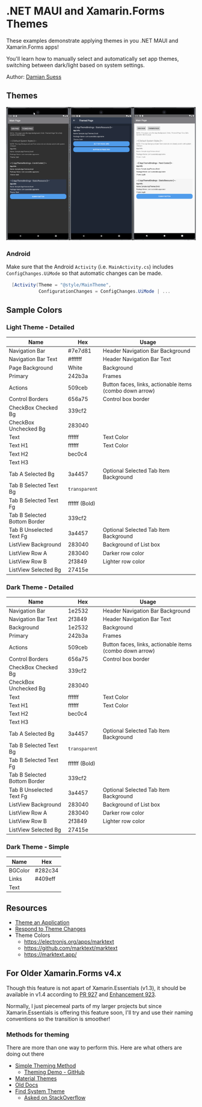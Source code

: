 # .NET MAUI and Xamarin.Forms Themes

These examples demonstrate applying themes in you .NET MAUI and Xamarin.Forms apps!

You'll learn how to manually select and automatically set app themes, switching between dark/light based on system settings.

Author: [Damian Suess](https://www.linkedin.com/in/damiansuess/)

## Themes

![Screen Shot](ScreenShot.png)

### Android

Make sure that the Android `Activity` (i.e. `MainActivity.cs`) includes `ConfigChanges.UiMode` so that automatic changes can be made.

```cs
  [Activity(Theme = "@style/MainTheme",
            ConfigurationChanges = ConfigChanges.UiMode | ...
```

## Sample Colors

### Light Theme - Detailed

| Name                          | Hex     | Usage |
|-------------------------------|---------|-------|
| Navigation Bar                | #7e7d81 | Header Navigation Bar Background
| Navigation Bar Text           | #ffffff | Header Navigation Bar Text
| Page Background               | White   | Background
| Primary                       | 242b3a  | Frames
| Actions                       | 509ceb  | Button faces, links, actionable items (combo down arrow)
| Control Borders               | 656a75  | Control box border
| CheckBox Checked Bg           | 339cf2
| CheckBox Unchecked Bg         | 283040
| Text                          | ffffff  | Text Color
| Text H1                       | ffffff  | Text Color
| Text H2                       | bec0c4  |
| Text H3                       |
| Tab A Selected Bg             | 3a4457  | Optional Selected Tab Item Background
| Tab B Selected Text Bg        | `transparent`  |
| Tab B Selected Text Fg        | ffffff (Bold)  |
| Tab B Selected Bottom Border  | 339cf2 |
| Tab B Unselected Text Fg      | 3a4457  | Optional Selected Tab Item Background
| ListView Background           | 283040  | Background of List box
| ListView Row A                | 283040  | Darker row color
| ListView Row B                | 2f3849  | Lighter row color
| ListView Selected Bg          | 27415e

### Dark Theme - Detailed

| Name                          | Hex     | Usage |
|-------------------------------|---------|-------|
| Navigation Bar                | 1e2532 | Header Navigation Bar Background
| Navigation Bar Text           | 2f3849 | Header Navigation Bar Text
| Background                    | 1e2532 | Background
| Primary                       | 242b3a | Frames
| Actions                       | 509ceb | Button faces, links, actionable items (combo down arrow)
| Control Borders               | 656a75 | Control box border
| CheckBox Checked Bg           | 339cf2
| CheckBox Unchecked Bg         | 283040
| Text                          | ffffff | Text Color
| Text H1                       | ffffff | Text Color
| Text H2                       | bec0c4 |
| Text H3                       |
| Tab A Selected Bg             | 3a4457 | Optional Selected Tab Item Background
| Tab B Selected Text Bg        | `transparent`
| Tab B Selected Text Fg        | ffffff (Bold)
| Tab B Selected Bottom Border  | 339cf2 |
| Tab B Unselected Text Fg      | 3a4457 | Optional Selected Tab Item Background
| ListView Background           | 283040 | Background of List box
| ListView Row A                | 283040 | Darker row color
| ListView Row B                | 2f3849 | Lighter row color
| ListView Selected Bg          | 27415e

### Dark Theme - Simple

| Name    | Hex     |
|---------|---------|
| BGColor | #282c34 |
| Links   | #409eff |
| Text    |         |

## Resources

* [Theme an Application](https://learn.microsoft.com/en-us/xamarin/xamarin-forms/user-interface/theming/theming)
* [Respond to Theme Changes](https://learn.microsoft.com/en-us/xamarin/xamarin-forms/user-interface/theming/system-theme-changes)
* Theme Colors
  * https://electronjs.org/apps/marktext
  * https://github.com/marktext/marktext
  * https://marktext.app/

## For Older Xamarin.Forms v4.x

Though this feature is not apart of Xamarin.Essentials (v1.3), it should be available in v1.4 according to [PR 927](https://github.com/xamarin/Essentials/pull/927) and [Enhancement 923](https://github.com/xamarin/Essentials/issues/923).

Normally, I just piecemeal parts of my larger projects but since Xamarin.Essentials is offering this feature soon, I'll try and use their naming conventions so the transition is smoother!

### Methods for theming

There are more than one way to perform this. Here are what others are doing out there

* [Simple Theming Method](https://docs.microsoft.com/en-us/xamarin/xamarin-forms/user-interface/theming)
  * [Theming Demo - GitHub](https://github.com/xamarin/xamarin-forms-samples/tree/master/UserInterface/ThemingDemo)
* [Material Themes](https://docs.microsoft.com/en-us/xamarin/android/user-interface/material-theme)
* [Old Docs](https://medium.com/@milan.gohil/adding-themes-to-your-xamarin-forms-app-3da3032cc3a1)
* [Find System Theme](https://codetraveler.io/2019/09/11/check-for-dark-mode-in-xamarin-forms/)
  * [Asked on StackOverflow](https://stackoverflow.com/questions/57879523/how-to-check-for-dark-mode-in-xamarin-forms)
